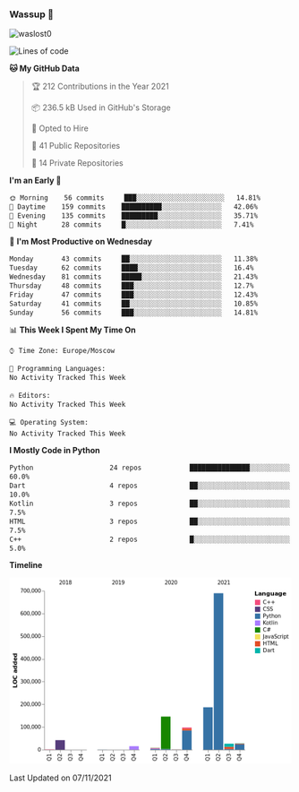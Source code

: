 ### Wassup 👋

<p align="left"> <img src="https://komarev.com/ghpvc/?username=waslost0" alt="waslost0" /></p>

<!--START_SECTION:waka-->
![Lines of code](https://img.shields.io/badge/From%20Hello%20World%20I%27ve%20Written-1.2%20million%20lines%20of%20code-blue)

**🐱 My GitHub Data** 

> 🏆 212 Contributions in the Year 2021
 > 
> 📦 236.5 kB Used in GitHub's Storage 
 > 
> 💼 Opted to Hire
 > 
> 📜 41 Public Repositories 
 > 
> 🔑 14 Private Repositories  
 > 
**I'm an Early 🐤** 

```text
🌞 Morning    56 commits     ███░░░░░░░░░░░░░░░░░░░░░░   14.81% 
🌆 Daytime    159 commits    ██████████░░░░░░░░░░░░░░░   42.06% 
🌃 Evening    135 commits    █████████░░░░░░░░░░░░░░░░   35.71% 
🌙 Night      28 commits     █░░░░░░░░░░░░░░░░░░░░░░░░   7.41%

```
📅 **I'm Most Productive on Wednesday** 

```text
Monday       43 commits     ██░░░░░░░░░░░░░░░░░░░░░░░   11.38% 
Tuesday      62 commits     ████░░░░░░░░░░░░░░░░░░░░░   16.4% 
Wednesday    81 commits     █████░░░░░░░░░░░░░░░░░░░░   21.43% 
Thursday     48 commits     ███░░░░░░░░░░░░░░░░░░░░░░   12.7% 
Friday       47 commits     ███░░░░░░░░░░░░░░░░░░░░░░   12.43% 
Saturday     41 commits     ██░░░░░░░░░░░░░░░░░░░░░░░   10.85% 
Sunday       56 commits     ███░░░░░░░░░░░░░░░░░░░░░░   14.81%

```


📊 **This Week I Spent My Time On** 

```text
⌚︎ Time Zone: Europe/Moscow

💬 Programming Languages: 
No Activity Tracked This Week

🔥 Editors: 
No Activity Tracked This Week

💻 Operating System: 
No Activity Tracked This Week

```

**I Mostly Code in Python** 

```text
Python                   24 repos            ███████████████░░░░░░░░░░   60.0% 
Dart                     4 repos             ██░░░░░░░░░░░░░░░░░░░░░░░   10.0% 
Kotlin                   3 repos             ██░░░░░░░░░░░░░░░░░░░░░░░   7.5% 
HTML                     3 repos             ██░░░░░░░░░░░░░░░░░░░░░░░   7.5% 
C++                      2 repos             █░░░░░░░░░░░░░░░░░░░░░░░░   5.0%

```


**Timeline**

![Chart not found](https://raw.githubusercontent.com/waslost0/waslost0/master/charts/bar_graph.png) 


 Last Updated on 07/11/2021
<!--END_SECTION:waka-->


